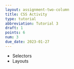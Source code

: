```yaml
---
layout: assignment-two-column
title: CSS Activity
type: tutorial
abbreviation: Tutorial 3
draft: 1
points: 6
num: 3
due_date: 2023-01-27
---
```


<style>
    img {
        max-width: 750px;
        width: 60%;
        border: solid 1px #000;
    }
    img.large {
        max-width: 100%;
        width: 100%;
        border: solid 1px #000;
    }
</style>

* Selectors
* Layouts